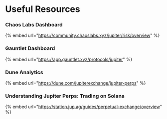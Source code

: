 # Useful Resources

### Chaos Labs Dashboard

{% embed url="https://community.chaoslabs.xyz/jupiter/risk/overview" %}

### Gauntlet Dashboard

{% embed url="https://app.gauntlet.xyz/protocols/jupiter" %}

### Dune Analytics

{% embed url="https://dune.com/jupiterexchange/jupiter-perps" %}

### Understanding Jupiter Perps: Trading on Solana

{% embed url="https://station.jup.ag/guides/perpetual-exchange/overview" %}
